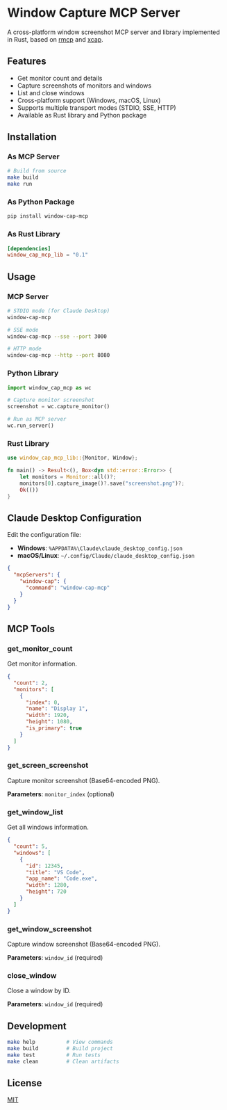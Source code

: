 # Window Capture MCP Server

A cross-platform window screenshot MCP server and library implemented in Rust, based on [rmcp](https://crates.io/crates/rmcp) and [xcap](https://crates.io/crates/xcap).

## Features

- Get monitor count and details
- Capture screenshots of monitors and windows
- List and close windows
- Cross-platform support (Windows, macOS, Linux)
- Supports multiple transport modes (STDIO, SSE, HTTP)
- Available as Rust library and Python package

## Installation

### As MCP Server

```bash
# Build from source
make build
make run
```

### As Python Package

```bash
pip install window-cap-mcp
```

### As Rust Library

```toml
[dependencies]
window_cap_mcp_lib = "0.1"
```

## Usage

### MCP Server

```bash
# STDIO mode (for Claude Desktop)
window-cap-mcp

# SSE mode
window-cap-mcp --sse --port 3000

# HTTP mode
window-cap-mcp --http --port 8080
```

### Python Library

```python
import window_cap_mcp as wc

# Capture monitor screenshot
screenshot = wc.capture_monitor()

# Run as MCP server
wc.run_server()
```

### Rust Library

```rust
use window_cap_mcp_lib::{Monitor, Window};

fn main() -> Result<(), Box<dyn std::error::Error>> {
    let monitors = Monitor::all()?;
    monitors[0].capture_image()?.save("screenshot.png")?;
    Ok(())
}
```

## Claude Desktop Configuration

Edit the configuration file:

- **Windows**: `%APPDATA%\Claude\claude_desktop_config.json`
- **macOS/Linux**: `~/.config/Claude/claude_desktop_config.json`

```json
{
  "mcpServers": {
    "window-cap": {
      "command": "window-cap-mcp"
    }
  }
}
```

## MCP Tools

### get_monitor_count

Get monitor information.

```json
{
  "count": 2,
  "monitors": [
    {
      "index": 0,
      "name": "Display 1",
      "width": 1920,
      "height": 1080,
      "is_primary": true
    }
  ]
}
```

### get_screen_screenshot

Capture monitor screenshot (Base64-encoded PNG).

**Parameters**: `monitor_index` (optional)

### get_window_list

Get all windows information.

```json
{
  "count": 5,
  "windows": [
    {
      "id": 12345,
      "title": "VS Code",
      "app_name": "Code.exe",
      "width": 1280,
      "height": 720
    }
  ]
}
```

### get_window_screenshot

Capture window screenshot (Base64-encoded PNG).

**Parameters**: `window_id` (required)

### close_window

Close a window by ID.

**Parameters**: `window_id` (required)

## Development

```bash
make help          # View commands
make build         # Build project
make test          # Run tests
make clean         # Clean artifacts
```

## License

[MIT](./LICENSE)

